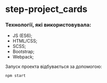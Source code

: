 # step-project_cards

### Технології, які використовувала:

- JS (ES6);
- HTML/CSS;
- SCSS;
- Bootstrap;
- Webpack;

Запуск проекта відбувається за допомогою:

```
npm start
```
